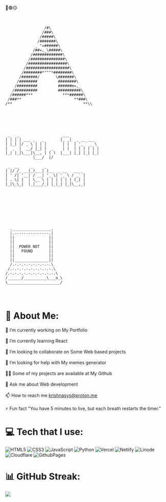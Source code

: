 🔴🟢🟡 
 ```


                  /#\
                 /###\
                /#####\
               /#######\
              _ "=######\
             /##=,_\#####\
            /#############\
           /###############\
          /#################\
         /###################\
        /########*"""*########\
       /#######/       \#######\
      /########         ########\
     /#########         ######m=,_
    /##########         ##########\
   /######***             ***######\
  /###**                       **###\
 /**                               **\\






  _   _                   ___             
 | | | | ___ _   _       |_ _|  _ __ ___  
 | |_| |/ _ \ | | |       | |  | '_ ` _ \ 
 |  _  |  __/ |_| |  _    | |  | | | | | |
 |_| |_|\___|\__, | ( )  |___| |_| |_| |_|
             |___/  |/               

  _  __     _     _                 
 | |/ /_ __(_)___| |__  _ __   __ _         
 | ' /| '__| / __| '_ \| '_ \ / _` |
 | . \| |  | \__ \ | | | | | | (_| | 
 |_|\_\_|  |_|___/_| |_|_| |_|\__,_|









   ._________________.
   |.---------------.|
   ||               ||
   ||               ||
   ||  POWER NOT    ||
   ||   FOUND       ||
   ||               ||
   ||_______________||
   /.-.-.-.-.-.-.-.-.\
  /.-.-.-.-.-.-.-.-.-.\
 /.-.-.-.-.-.-.-.-.-.-.\
/______/__________\___o_\ 
\_______________________/
                                                                                            



 ```








# 💫 About Me:
🔭 I’m currently working on My Portfolio<br><br>🌱 I’m currently learning React<br><br>👯 I’m looking to collaborate on Some Web based projects<br><br>🤝 I’m looking for help with My memes generator<br><br>👨‍💻 Some of my projects are available at My Github<br><br>💬 Ask me about Web development<br><br>📫 How to reach me krishnasys@proton.me<br><br>⚡ Fun fact 
"You have 5 minutes to live, but each breath restarts the timer."<br>


# 💻 Tech that I use:
![HTML5](https://img.shields.io/badge/html5-%23E34F26.svg?style=for-the-badge&logo=html5&logoColor=white) ![CSS3](https://img.shields.io/badge/css3-%231572B6.svg?style=for-the-badge&logo=css3&logoColor=white) ![JavaScript](https://img.shields.io/badge/javascript-%23323330.svg?style=for-the-badge&logo=javascript&logoColor=%23F7DF1E) ![Python](https://img.shields.io/badge/python-3670A0?style=for-the-badge&logo=python&logoColor=ffdd54) ![Vercel](https://img.shields.io/badge/vercel-%23000000.svg?style=for-the-badge&logo=vercel&logoColor=white) ![Netlify](https://img.shields.io/badge/netlify-%23000000.svg?style=for-the-badge&logo=netlify&logoColor=#00C7B7) ![Linode](https://img.shields.io/badge/linode-00A95C?style=for-the-badge&logo=linode&logoColor=white) ![Cloudflare](https://img.shields.io/badge/Cloudflare-F38020?style=for-the-badge&logo=Cloudflare&logoColor=white) ![GithubPages](https://img.shields.io/badge/github%20pages-121013?style=for-the-badge&logo=github&logoColor=white)
# 📊 GitHub Streak:
[![](https://streak-stats.demolab.com?user=Krishna-G-OP&theme=solarized-dark&border_radius=70&date_format=j%20M%5B%20Y%5D&card_width=490&hide_total_contributions=true)](https://git.io/streak-stats)
